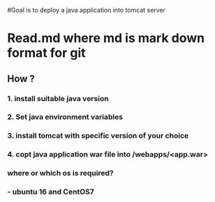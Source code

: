 #Goal is to deploy a java application into tomcat server

# Read.md where md is mark down format for git

## How ?
### 1. install suitable java version
### 2. Set java environment variables
### 3. install tomcat with specific version of your choice
### 4. copt java application war file into <tomcatdirectory>/webapps/<app.war>

### where or which os is required?
### - ubuntu 16 and CentOS7
